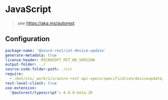 # JavaScript

> see https://aka.ms/autorest

## Configuration

```yaml
package-name: '@azure-rest/iot-device-update'
generate-metadata: true
license-header: MICROSOFT_MIT_NO_VERSION
output-folder: ../
source-code-folder-path: ./src
require:
  - /mnt/vss/_work/1/s/azure-rest-api-specs/specification/deviceupdate/data-plane/readme.md
rest-level-client: true
use-extension:
  '@autorest/typescript': 6.0.0-beta.20
```  
